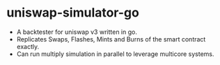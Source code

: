 # uniswap-simulator-go
* A backtester for uniswap v3 written in go. 
* Replicates Swaps, Flashes, Mints and Burns of the smart contract exactly.
* Can run multiply simulation in parallel to leverage multicore systems.


